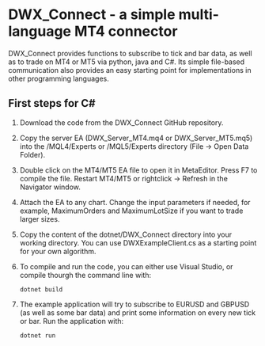 # DWX_Connect - a simple multi-language MT4 connector

DWX_Connect provides functions to subscribe to tick and bar data, as well as to trade on MT4 or MT5 via python, java and C#. Its simple file-based communication also provides an easy starting point for implementations in other programming languages.


## First steps for C#

1. Download the code from the DWX_Connect GitHub repository.

1. Copy the server EA (DWX_Server_MT4.mq4 or DWX_Server_MT5.mq5) into the /MQL4/Experts or /MQL5/Experts directory (File -> Open Data Folder).

1. Double click on the MT4/MT5 EA file to open it in MetaEditor. Press F7 to compile the file. Restart MT4/MT5 or rightclick -> Refresh in the Navigator window.

1. Attach the EA to any chart. Change the input parameters if needed, for example, MaximumOrders and MaximumLotSize if you want to trade larger sizes.

1. Copy the content of the dotnet/DWX_Connect directory into your working directory. You can use DWXExampleClient.cs as a starting point for your own algorithm. 

1. To compile and run the code, you can either use Visual Studio, or compile thourgh the command line with:

    ```console
    dotnet build
    ```

1. The example application will try to subscribe to EURUSD and GBPUSD (as well as some bar data) and print some information on every new tick or bar. Run the application with:

    ```console
    dotnet run
    ```

 
